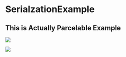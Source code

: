 # SerialzationExample
## This is Actually Parcelable Example

![](20190513-144158.png)

![](20190513-144206.png)